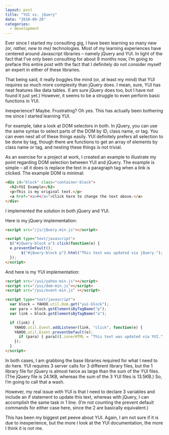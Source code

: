 ```yaml
---
layout: post
title: "YUI vs. jQuery"
date: "2010-09-20"
categories:
  - development
---
```


Ever since I started my consulting gig, I have been learning so many new _(or, rather, new to me)_ technologies.  Most of my learning experiences have centered around Javascript libraries – namely jQuery and YUI.  In light of the fact that I’ve only been consulting for about 9 months now, I’m going to preface this entire post with the fact that I definitely do not consider myself an expert in either of these libraries.

That being said, it really boggles the mind (or, at least my mind) that YUI requires so much more complexity than jQuery does.  I mean, sure, YUI has neat features like data tables.  (I am sure jQuery does too, but I have not found it just yet.) However, it seems to be a struggle to even perform basic functions in YUI.

Inexperience?  Maybe.  Frustrating?  Oh yes.  This has actually been bothering me since I started learning YUI.

For example, take a look at DOM selectors in both.  In jQuery, you can use the same syntax to select parts of the DOM by ID, class name, or tag.  You can even nest all of these things easily.  YUI definitely prefers all selection to be done by tag, though there are functions to get an array of elements by class name or tag, and nesting these things is not trivial.

As an exercise for a project at work, I created an example to illustrate my point regarding DOM selection between YUI and jQuery.  The example is simple – all it does is replace the text in a paragraph tag when a link is clicked.   The example DOM is minimal:

```html
<div id="block" class="container-block">
  <h2>YUI Example</h2>
  <p>This is my original text.</p>
  <a href="<a>#</a>">Click here to change the text above.</a>
</div>
```

I implemented the solution in both jQuery and YUI.

Here is my jQuery implementation:

```html
<script src="/js/jQuery.min.js"></script>

<script type="text/javascript">
  $("#jQuery-block a").click(function(e) {
  e.preventDefault();
       $("#jQuery-block p").html("This text was updated via jQuery.");
  });
</script>
```

And here is my YUI implementation:

```html
<script src="/yui/yahoo-min.js"></script>
<script src="/yui/dom-min.js"></script>
<script src="/yui/event-min.js" ></script>

<script type="text/javascript">
  var block = YAHOO.util.Dom.get("yui-block");
  var para = block.getElementsByTagName("p");
  var link = block.getElementsByTagName("a");

  if (link) {
    YAHOO.util.Event.addListener(link, "click", function(e) {
    YAHOO.util.Event.preventDefault(e);
      if (para) { para[0].innerHTML = "This text was updated via YUI."; }
    });
  }
</script>
```

In both cases, I am grabbing the base libraries required for what I need to do here.  YUI requires 3 server calls for 3 different library files, but the 1 library file for jQuery is almost twice as large than the sum of the YUI files.  (The jQuery file is 24.1KB, whereas the sum of the 3 YUI files is 13.5KB.) So, I’m going to call that a wash.

However, my real issue with YUI is that I need to declare 3 variables and include an if statement to update this text, whereas with jQuery, I can accomplish the same task in 1 line.  (I’m not counting the prevent default commands for either case here, since the 2 are basically equivalent.)

This has been my biggest pet peeve about YUI.  Again, I am not sure if it is due to inexperience, but the more I look at the YUI documentation, the more I think it is not me.
